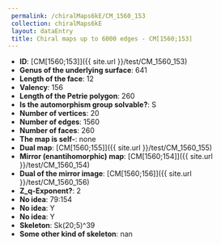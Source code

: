 ```yaml
--- 
 permalink: /chiralMaps6kE/CM_1560_153 
 collection: chiralMaps6kE
 layout: dataEntry
 title: Chiral maps up to 6000 edges - CM[1560;153]
---
```


- **ID**: [CM[1560;153]]({{ site.url }}/test/CM_1560_153)
- **Genus of the underlying surface**: 641
- **Length of the face**: 12
- **Valency**: 156
- **Length of the Petrie polygon**: 260
- **Is the automorphism group solvable?**: S
- **Number of vertices**: 20
- **Number of edges**: 1560
- **Number of faces**: 260
- **The map is self-**: none
- **Dual map**: [CM[1560;155]]({{ site.url }}/test/CM_1560_155)
- **Mirror (enantihomorphic) map**: [CM[1560;154]]({{ site.url }}/test/CM_1560_154)
- **Dual of the mirror image**: [CM[1560;156]]({{ site.url }}/test/CM_1560_156)
- **Z_q-Exponent?**: 2
- **No idea**:  79:154
- **No idea**: Y
- **No idea**: Y
- **Skeleton**: Sk(20;5)^39
- **Some other kind of skeleton**: nan

